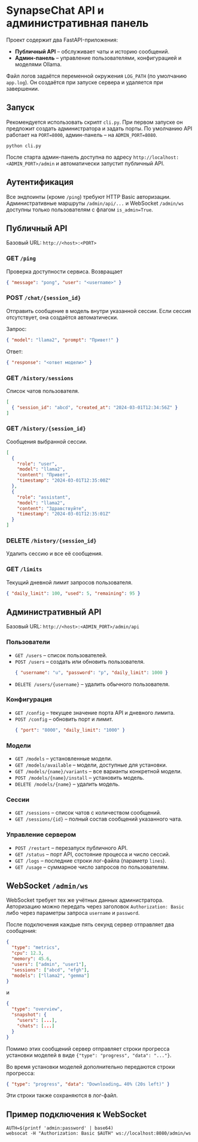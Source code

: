# SynapseChat API и административная панель


Проект содержит два FastAPI-приложения:

* **Публичный API** – обслуживает чаты и историю сообщений.
* **Админ-панель** – управление пользователями, конфигурацией и моделями Ollama.


Файл логов задаётся переменной окружения `LOG_PATH` (по умолчанию `app.log`). Он
создаётся при запуске сервера и удаляется при завершении.

## Запуск

Рекомендуется использовать скрипт `cli.py`. При первом запуске он предложит
создать администратора и задать порты. По умолчанию API работает на `PORT=8000`,
админ-панель – на `ADMIN_PORT=8080`.

```
python cli.py
```

После старта админ-панель доступна по адресу
`http://localhost:<ADMIN_PORT>/admin` и автоматически запустит публичный API.

## Аутентификация

Все эндпоинты (кроме `/ping`) требуют HTTP Basic авторизации. Административные
маршруты `/admin/api/...` и WebSocket `/admin/ws` доступны только пользователям с
флагом `is_admin=True`.

## Публичный API

Базовый URL: `http://<host>:<PORT>`

### GET `/ping`
Проверка доступности сервиса. Возвращает
```json
{ "message": "pong", "user": "<username>" }
```

### POST `/chat/{session_id}`
Отправить сообщение в модель внутри указанной сессии. Если сессия отсутствует,
она создаётся автоматически.

Запрос:
```json
{ "model": "llama2", "prompt": "Привет!" }
```
Ответ:
```json
{ "response": "<ответ модели>" }
```

### GET `/history/sessions`
Список чатов пользователя.
```json
[
  { "session_id": "abcd", "created_at": "2024-03-01T12:34:56Z" }
]
```

### GET `/history/{session_id}`
Сообщения выбранной сессии.
```json
[
  {
    "role": "user",
    "model": "llama2",
    "content": "Привет",
    "timestamp": "2024-03-01T12:35:00Z"
  },
  {
    "role": "assistant",
    "model": "llama2",
    "content": "Здравствуйте",
    "timestamp": "2024-03-01T12:35:01Z"
  }
]
```

### DELETE `/history/{session_id}`
Удалить сессию и все её сообщения.

### GET `/limits`
Текущий дневной лимит запросов пользователя.
```json
{ "daily_limit": 100, "used": 5, "remaining": 95 }
```

## Административный API

Базовый URL: `http://<host>:<ADMIN_PORT>/admin/api`

### Пользователи
* `GET /users` – список пользователей.
* `POST /users` – создать или обновить пользователя.
  ```json
  { "username": "u", "password": "p", "daily_limit": 1000 }
  ```
* `DELETE /users/{username}` – удалить обычного пользователя.

### Конфигурация
* `GET /config` – текущее значение порта API и дневного лимита.
* `POST /config` – обновить порт и лимит.
  ```json
  { "port": "8000", "daily_limit": "1000" }
  ```

### Модели
* `GET /models` – установленные модели.
* `GET /models/available` – модели, доступные для установки.
* `GET /models/{name}/variants` – все варианты конкретной модели.
* `POST /models/{name}/install` – установить модель.
* `DELETE /models/{name}` – удалить модель.

### Сессии
* `GET /sessions` – список чатов с количеством сообщений.
* `GET /sessions/{id}` – полный состав сообщений указанного чата.

### Управление сервером
* `POST /restart` – перезапуск публичного API.
* `GET /status` – порт API, состояние процесса и число сессий.
* `GET /logs` – последние строки лог-файла (параметр `lines`).
* `GET /usage` – суммарное число запросов по пользователям.

## WebSocket `/admin/ws`

WebSocket требует тех же учётных данных администратора. Авторизацию можно
передать через заголовок `Authorization: Basic` либо через параметры запроса
`username` и `password`.

После подключения каждые пять секунд сервер отправляет два сообщения:
```json
{
  "type": "metrics",
  "cpu": 12.3,
  "memory": 45.6,
  "users": ["admin", "user1"],
  "sessions": ["abcd", "efgh"],
  "models": ["llama2", "gemma"]
}
```
и
```json
{
  "type": "overview",
  "snapshot": {
    "users": [...],
    "chats": [...]
  }
}
```
Помимо этих сообщений сервер отправляет строки прогресса установки моделей в виде `{"type": "progress", "data": "..."}`.

Во время установки моделей дополнительно передаются строки прогресса:
```json
{ "type": "progress", "data": "Downloading… 40% (20s left)" }
```
Эти строки также сохраняются в лог-файл.

## Пример подключения к WebSocket

```
AUTH=$(printf 'admin:password' | base64)
websocat -H "Authorization: Basic $AUTH" ws://localhost:8080/admin/ws
```
